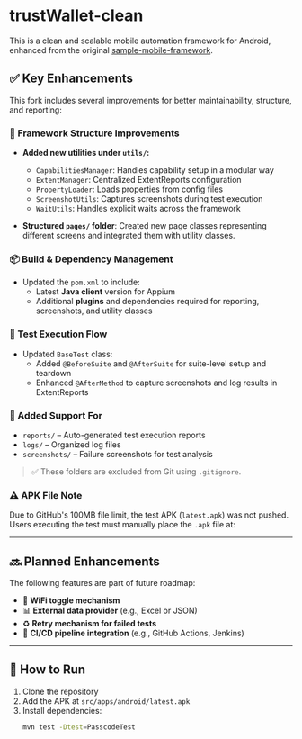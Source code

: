 # trustWallet-clean

This is a clean and scalable mobile automation framework for Android, enhanced from the original [sample-mobile-framework](https://github.com/HadiTW/sample-mobile-framework).

## ✅ Key Enhancements

This fork includes several improvements for better maintainability, structure, and reporting:

### 🔧 Framework Structure Improvements
- **Added new utilities under `utils/`:**
    - `CapabilitiesManager`: Handles capability setup in a modular way
    - `ExtentManager`: Centralized ExtentReports configuration
    - `PropertyLoader`: Loads properties from config files
    - `ScreenshotUtils`: Captures screenshots during test execution
    - `WaitUtils`: Handles explicit waits across the framework

- **Structured `pages/` folder**: Created new page classes representing different screens and integrated them with utility classes.

### 📦 Build & Dependency Management
- Updated the `pom.xml` to include:
    - Latest **Java client** version for Appium
    - Additional **plugins** and dependencies required for reporting, screenshots, and utility classes

### 🧪 Test Execution Flow
- Updated `BaseTest` class:
    - Added `@BeforeSuite` and `@AfterSuite` for suite-level setup and teardown
    - Enhanced `@AfterMethod` to capture screenshots and log results in ExtentReports

### 📂 Added Support For
- `reports/` – Auto-generated test execution reports
- `logs/` – Organized log files
- `screenshots/` – Failure screenshots for test analysis

> ✅ These folders are excluded from Git using `.gitignore`.

### ⚠️ APK File Note
Due to GitHub's 100MB file limit, the test APK (`latest.apk`) was not pushed. Users executing the test must manually place the `.apk` file at:


---

## 🔜 Planned Enhancements

The following features are part of future roadmap:

- 📶 **WiFi toggle mechanism**
- 📊 **External data provider** (e.g., Excel or JSON)
- ♻️ **Retry mechanism for failed tests**
- 🚀 **CI/CD pipeline integration** (e.g., GitHub Actions, Jenkins)

---

## 📌 How to Run

1. Clone the repository
2. Add the APK at `src/apps/android/latest.apk`
3. Install dependencies:
   ```bash
   mvn test -Dtest=PasscodeTest

